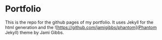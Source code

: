 # Portfolio
This is the repo for the github pages of my portfolio. It uses Jekyll for the html generation and the ![https://github.com/jamigibbs/phantom](Phantom Jekyll) theme by Jami Gibbs.